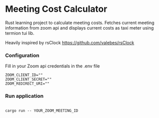# Meeting Cost Calculator

Rust learning project to calculate meeting costs. Fetches current meeting information from zoom api and displays current costs as taxi meter using termion tui lib.

Heavily inspired by rsClock https://github.com/valebes/rsClock

### Configuration

Fill in your Zoom api credentials in the .env file

```
ZOOM_CLIENT_ID=""
ZOOM_CLIENT_SECRET=""
ZOOM_REDIRECT_URI=""
```

### Run application

```

cargo run -- YOUR_ZOOM_MEETING_ID

```
